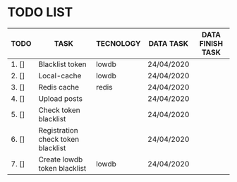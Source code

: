 # TODO LIST
| TODO     | TASK                                |  TECNOLOGY  | DATA TASK  | DATA FINISH TASK |
|----------|-------------------------------------|-------------|------------|------------------|
| 1. []    | Blacklist token                     | lowdb       | 24/04/2020 |                  |
| 2. []    | Local-cache                         | lowdb       | 24/04/2020 |                  |
| 3. []    | Redis cache                         | redis       | 24/04/2020 |                  |
| 4. []    | Upload posts                        |             | 24/04/2020 |                  |
| 5. []    | Check token blacklist               |             | 24/04/2020 |                  |
| 6. []    | Registration check token blacklist  |             | 24/04/2020 |                  |
| 7. []    |  Create lowdb token blacklist       | lowdb       | 24/04/2020 |                  |
